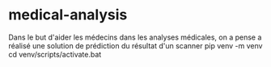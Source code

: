 # medical-analysis
Dans le but d'aider les médecins dans les analyses médicales, on a pense a réalisé une solution de prédiction du résultat d'un scanner
pip venv -m venv
cd venv/scripts/activate.bat
